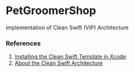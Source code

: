 # PetGroomerShop
Implementation of Clean Swift (VIP) Architecture


### References
1. [Installing the Clean Swift Template in Xcode](https://medium.com/swift2go/installing-the-clean-swift-template-in-xcode-6b4367006827)
2. [About the Clean Swift Architecture](https://hackernoon.com/introducing-clean-swift-architecture-vip-770a639ad7bf)
